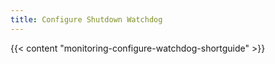 ```yaml
---
title: Configure Shutdown Watchdog
---
```


{{< content "monitoring-configure-watchdog-shortguide" >}}